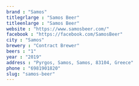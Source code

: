 ```yaml
---
brand : "Samos"
titlegrlarge : "Samos Beer"
titleenlarge : "Samos Beer"
website : "https://www.samosbeer.com/"
facebook : "https://facebook.com/SamosBeer"
city : "Samos"
brewery : "Contract Brewer"
beers : "1"
year : "2019"
address : "Pyrgos, Samos, Samos, 83104, Greece"
phone : "6981901820"
slug: "samos-beer"
---
```

